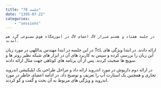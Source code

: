 ```yaml
---
title: "جلسه 78"
date: "1395-07-22"
categories:
    - "sessions"
---
```

    در جلسه هفتاد و هشتم شیراز لاگ اعضای لاگ در آموزشگاه هوش مصنوعی گرد هم آمدند.
در این جلسه در ابتدا مهندس یداللهی در مورد زبان TcL ارائه دادند. در ابتدا
ویژگی های این زبان را بررسی کرده و سپس به کاربرد های آن در ابزار های شبکه نظیر
روتر ها و سویچ ها صحبت کردند. پس از آن برنامه های کوتاهی جهت مثال ارائه دادند.

در ارائه دوم داریوش در مورد اندروید ارائه داد و مراحل طراحی یک اپلیکیشن
اندروید تجاری و همچنین یک استارت آپ را تعریف و توضیح داد. در ادامه اعضای حاظر
در مورد اندروید و ویژگی های مربوط به آن بحث و گفت و گو کردند.

